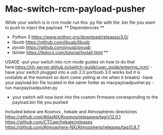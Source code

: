 # Mac-switch-rcm-payload-pusher
While your switch is in rcm mode run this .py file with the .bin file you want to push to inject the payload.
**
Dependencies
**
- Python 3 https://www.python.org/download/releases/3.0/
- libusb https://github.com/libusb/libusb
- pyusb https://github.com/pyusb/pyusb
- tkinter https://tkdocs.com/tutorial/install.html
**

USAGE
-put your switch into rcm mode guides on how to do that here:https://nh-server.github.io/switch-guide/user_guide/entering_rcm/
-have your switch plugged into a usb 2.0 port(usb 3.0 works but it is unstable at the moment so dont come yelling at me when it breaks)
-have your payload.bin file located in the same folder as macpayloadpusher.py
-run macpayloadpusher.py
- your switch will now boot into the custom firmware corresponding to the payload.bin file you pushed

Included below are Kosmos , hekate and Atmosphères directories  
 https://github.com/AtlasNX/Kosmos/releaases/tag/v12.0.1
https://github.com/CTCaer/hekate/releases
https://github.com/Atmosphere-NX/Atmosphere/releases/tag/0.8.7
